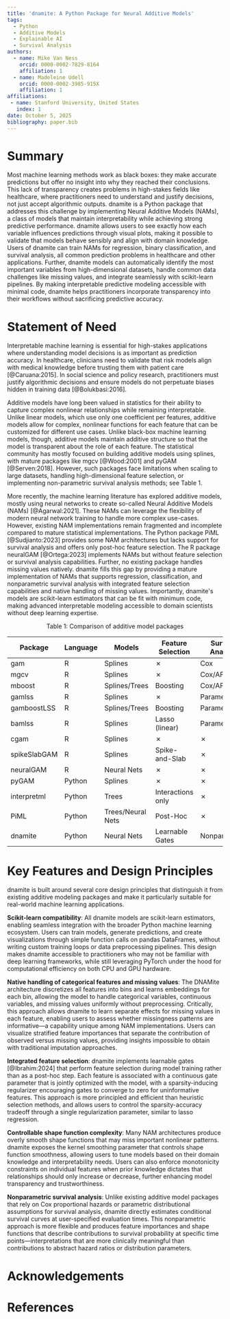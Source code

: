 ```yaml
---
title: 'dnamite: A Python Package for Neural Additive Models'
tags:
  - Python
  - Additive Models
  - Explainable AI
  - Survival Analysis
authors:
  - name: Mike Van Ness
    orcid: 0000-0002-7829-8164
    affiliation: 1
  - name: Madeleine Udell
    orcid: 0000-0002-3985-915X
    affiliation: 1
affiliations:
 - name: Stanford University, United States
   index: 1
date: October 5, 2025
bibliography: paper.bib
---
```


# Summary

Most machine learning methods work as black boxes: they make accurate predictions but offer no insight into why they reached their conclusions. 
This lack of transparency creates problems in high-stakes fields like healthcare, where practitioners need to understand and justify decisions, not just accept algorithmic outputs. 
dnamite is a Python package that addresses this challenge by implementing Neural Additive Models (NAMs), a class of models that maintain interpretability while achieving strong predictive performance. 
dnamite allows users to see exactly how each variable influences predictions through visual plots, making it possible to validate that models behave sensibly and align with domain knowledge. 
Users of dnamite can train NAMs for regression, binary classification, and survival analysis, all common prediction problems in healthcare and other applications.
Further, dnamite models can automatically identify the most important variables from high-dimensional datasets, handle common data challenges like missing values, and integrate seamlessly with scikit-learn pipelines. 
By making interpretable predictive modeling accessible with minimal code, dnamite helps practitioners incorporate transparency into their workflows without sacrificing predictive accuracy.

# Statement of Need

Interpretable machine learning is essential for high-stakes applications where understanding model decisions is as important as prediction accuracy. 
In healthcare, clinicians need to validate that risk models align with medical knowledge before trusting them with patient care [@Caruana:2015]. 
In social science and policy research, practitioners must justify algorithmic decisions and ensure models do not perpetuate biases hidden in training data [@Bolukbasi:2016].

Additive models have long been valued in statistics for their ability to capture complex nonlinear relationships while remaining interpretable.
Unlike linear models, which use only one coefficient per features, additive models allow for complex, nonlinear functions for each feature that can be customized for different use cases.
Unlike black-box machine learning models, though, additive models maintain additive structure so that the model is transparent about the role of each feature.
The statistical community has mostly focused on building additive models using splines, with mature packages like mgcv [@Wood:2001] and pyGAM [@Serven:2018].
However, such packages face limitations when scaling to large datasets, handling high-dimensional feature selection, or implementing non-parametric survival analysis methods; see Table 1.

More recently, the machine learning literature has explored additive models, mostly using neural networks to create so-called Neural Additive Models (NAMs) [@Agarwal:2021].
These NAMs can leverage the flexibility of modern neural network training to handle more complex use-cases.
However, existing NAM implementations remain fragmented and incomplete compared to mature statistical implementations.
The Python package PiML [@Sudjianto:2023] provides some NAM architectures but lacks support for survival analysis and offers only post-hoc feature selection. 
The R package neuralGAM [@Ortega:2023] implements NAMs but without feature selection or survival analysis capabilities. 
Further, no existing package handles missing values natively.
dnamite fills this gap by providing a mature implementation of NAMs that supports regression, classification, and nonparametric survival analysis with integrated feature selection capabilities and native handling of missing values.
Importantly, dnamite's models are scikit-learn estimators that can be fit with minimum code, making advanced interpretable modeling accessible to domain scientists without deep learning expertise.

<div align="center">

Table 1: Comparison of additive model packages

| Package        | Language | Models           | Feature Selection     | Survival Analysis | Missing Values |
|----------------|----------|------------------|-----------------------|------------------|----------------|
| gam            | R        | Splines          | ✗                     | Cox              | ✗              |
| mgcv           | R        | Splines          | ✗                     | Cox/AFT          | ✗              |
| mboost         | R        | Splines/Trees    | Boosting              | Cox/AFT          | ✗              |
| gamlss         | R        | Splines          | ✗                     | Parametric       | ✗              |
| gamboostLSS    | R        | Splines/Trees    | Boosting              | Parametric       | ✗              |
| bamlss         | R        | Splines          | Lasso (linear)        | Parametric       | ✗              |
| cgam           | R        | Splines          | ✗                     | ✗                | ✗              |
| spikeSlabGAM   | R        | Splines          | Spike-and-Slab        | ✗                | ✗              |
| neuralGAM      | R        | Neural Nets      | ✗                     | ✗                | ✗              |
| pyGAM          | Python   | Splines          | ✗                     | ✗                | ✗              |
| interpretml    | Python   | Trees            | Interactions only     | ✗                | ✓              |
| PiML           | Python   | Trees/Neural Nets| Post-Hoc              | ✗                | ✗              |
| dnamite        | Python   | Neural Nets      | Learnable Gates       | Nonparametric    | ✓              |

</div>

# Key Features and Design Principles

dnamite is built around several core design principles that distinguish it from existing additive modeling packages and make it particularly suitable for real-world machine learning applications.

**Scikit-learn compatibility**: All dnamite models are scikit-learn estimators, enabling seamless integration with the broader Python machine learning ecosystem. 
Users can train models, generate predictions, and create visualizations through simple function calls on pandas DataFrames, without writing custom training loops or data preprocessing pipelines. 
This design makes dnamite accessible to practitioners who may not be familiar with deep learning frameworks, while still leveraging PyTorch under the hood for computational efficiency on both CPU and GPU hardware.

**Native handling of categorical features and missing values**: The DNAMite architecture discretizes all features into bins and learns embeddings for each bin, allowing the model to handle categorical variables, continuous variables, and missing values uniformly without preprocessing. 
Critically, this approach allows dnamite to learn separate effects for missing values in each feature, enabling users to assess whether missingness patterns are informative—a capability unique among NAM implementations.
Users can visualize stratified feature importances that separate the contribution of observed versus missing values, providing insights impossible to obtain with traditional imputation approaches.

**Integrated feature selection**: dnamite implements learnable gates [@Ibrahim:2024] that perform feature selection during model training rather than as a post-hoc step. 
Each feature is associated with a continuous gate parameter that is jointly optimized with the model, with a sparsity-inducing regularizer encouraging gates to converge to zero for uninformative features. 
This approach is more principled and efficient than heuristic selection methods, and allows users to control the sparsity-accuracy tradeoff through a single regularization parameter, similar to lasso regression.

**Controllable shape function complexity**: Many NAM architectures produce overly smooth shape functions that may miss important nonlinear patterns. 
dnamite exposes the kernel smoothing parameter that controls shape function smoothness, allowing users to tune models based on their domain knowledge and interpretability needs. 
Users can also enforce monotonicity constraints on individual features when prior knowledge dictates that relationships should only increase or decrease, further enhancing model transparency and trustworthiness.

**Nonparametric survival analysis**: Unlike existing additive model packages that rely on Cox proportional hazards or parametric distributional assumptions for survival analysis, dnamite directly estimates conditional survival curves at user-specified evaluation times. 
This nonparametric approach is more flexible and produces feature importances and shape functions that describe contributions to survival probability at specific time points—interpretations that are more clinically meaningful than contributions to abstract hazard ratios or distribution parameters.

# Acknowledgements

# References